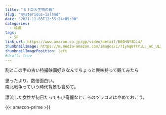 ```yaml
---
title: "Ｓｆ巨大生物の島"
slug: "mysterious-island"
date: "2021-11-03T12:55:24+09:00"
categories:
  - 映画
tags:
  - SF
link_url: https://www.amazon.co.jp/gp/video/detail/B09HNY3DL4/
thumbnailImage: https://m.media-amazon.com/images/I/71yAq0TTYiL._AC_UL320_.jpg
thumbnailImagePosition: left
#draft: true
---
```

割とこの手の古い特撮映画好きなんでちょっと興味持って観てみたら
<!--more-->
思ったより、数倍面白い。  
南北戦争っていう時代背景も含めて。

漂流した女性が何日たっても小奇麗なところのツッコミはやめておこう。

{{< amazon-prime >}}
